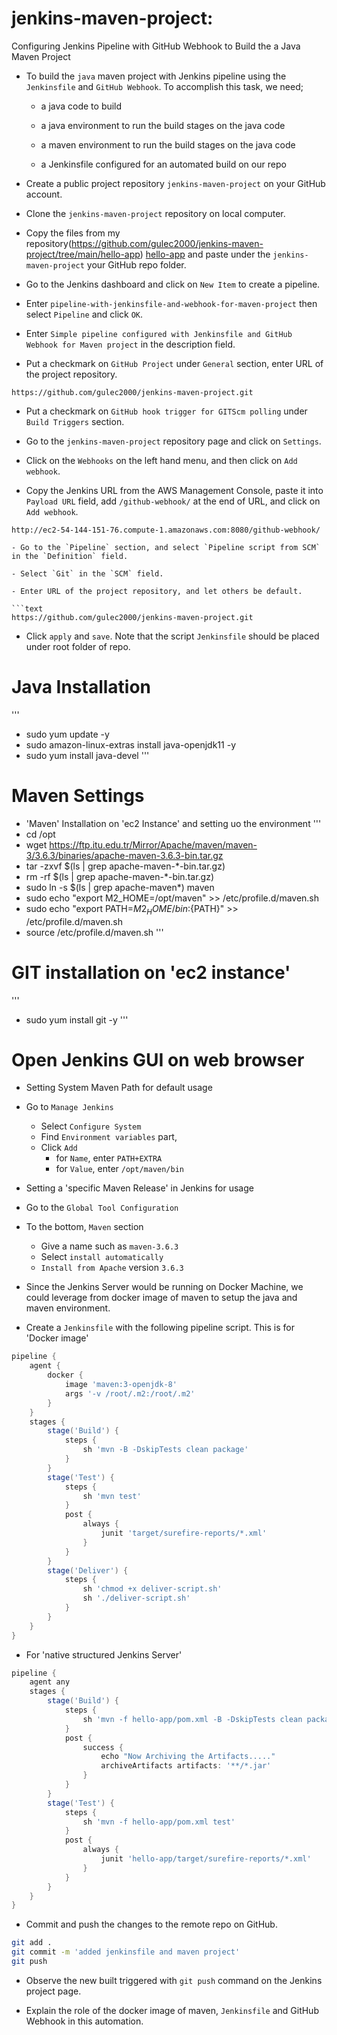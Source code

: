 # jenkins-maven-project:
Configuring Jenkins Pipeline with GitHub Webhook to Build the a Java Maven Project

- To build the `java` maven project with Jenkins pipeline using the `Jenkinsfile` and `GitHub Webhook`. To accomplish this task, we need;

  - a java code to build

  - a java environment to run the build stages on the java code

  - a maven environment to run the build stages on the java code

  - a Jenkinsfile configured for an automated build on our repo

- Create a public project repository `jenkins-maven-project` on your GitHub account.

- Clone the `jenkins-maven-project` repository on local computer.

- Copy the files from my repository(https://github.com/gulec2000/jenkins-maven-project/tree/main/hello-app)  [hello-app](./hello-app)  and paste under the `jenkins-maven-project` your  GitHub repo folder.

- Go to the Jenkins dashboard and click on `New Item` to create a pipeline.

- Enter `pipeline-with-jenkinsfile-and-webhook-for-maven-project` then select `Pipeline` and click `OK`.

- Enter `Simple pipeline configured with Jenkinsfile and GitHub Webhook for Maven project` in the description field.

- Put a checkmark on `GitHub Project` under `General` section, enter URL of the project repository.

```text
https://github.com/gulec2000/jenkins-maven-project.git
```

- Put a checkmark on `GitHub hook trigger for GITScm polling` under `Build Triggers` section.

- Go to the `jenkins-maven-project` repository page and click on `Settings`.

- Click on the `Webhooks` on the left hand menu, and then click on `Add webhook`.

- Copy the Jenkins URL from the AWS Management Console, paste it into `Payload URL` field, add `/github-webhook/` at the end of URL, and click on `Add webhook`.

```text
http://ec2-54-144-151-76.compute-1.amazonaws.com:8080/github-webhook/

- Go to the `Pipeline` section, and select `Pipeline script from SCM` in the `Definition` field.

- Select `Git` in the `SCM` field.

- Enter URL of the project repository, and let others be default.

```text
https://github.com/gulec2000/jenkins-maven-project.git
```

- Click `apply` and `save`. Note that the script `Jenkinsfile` should be placed under root folder of repo.

# Java Installation
'''
- sudo yum update -y
- sudo amazon-linux-extras install java-openjdk11 -y
- sudo yum install java-devel 
'''
# Maven Settings

- 'Maven' Installation on 'ec2 Instance' and setting uo the environment
'''
- cd /opt
- wget https://ftp.itu.edu.tr/Mirror/Apache/maven/maven-3/3.6.3/binaries/apache-maven-3.6.3-bin.tar.gz
- tar -zxvf $(ls | grep apache-maven-*-bin.tar.gz)
- rm -rf $(ls | grep apache-maven-*-bin.tar.gz)
- sudo ln -s $(ls | grep apache-maven*) maven
- sudo echo "export M2_HOME=/opt/maven" >> /etc/profile.d/maven.sh
- sudo echo "export PATH=${M2_HOME}/bin:${PATH}" >> /etc/profile.d/maven.sh
- source /etc/profile.d/maven.sh
'''
# GIT installation on 'ec2 instance'
'''
 - sudo yum install git -y
'''
# Open Jenkins GUI on web browser
- Setting System Maven Path for default usage

- Go to `Manage Jenkins`
  - Select `Configure System`
  - Find `Environment variables` part,
  - Click `Add`
    - for `Name`, enter `PATH+EXTRA` 
    - for `Value`, enter `/opt/maven/bin`

- Setting a 'specific Maven Release' in Jenkins for usage

- Go to the `Global Tool Configuration`

- To the bottom, `Maven` section
  - Give a name such as `maven-3.6.3`
  - Select `install automatically`
  - `Install from Apache` version `3.6.3`

- Since the Jenkins Server would be  running on Docker Machine, we could leverage from docker image of maven to setup the java and maven environment.

- Create a `Jenkinsfile` with the following pipeline script. This is for 'Docker image'

```groovy
pipeline {
    agent {
        docker {
            image 'maven:3-openjdk-8'
            args '-v /root/.m2:/root/.m2'
        }
    }
    stages {
        stage('Build') {
            steps {
                sh 'mvn -B -DskipTests clean package'
            }
        }
        stage('Test') {
            steps {
                sh 'mvn test'
            }
            post {
                always {
                    junit 'target/surefire-reports/*.xml'
                }
            }
        }
        stage('Deliver') {
            steps {
                sh 'chmod +x deliver-script.sh'
                sh './deliver-script.sh'
            }
        }
    }
}
```

- For 'native structured Jenkins Server'

```groovy
pipeline {
    agent any
    stages {
        stage('Build') {
            steps {
                sh 'mvn -f hello-app/pom.xml -B -DskipTests clean package'
            }
            post {
                success {
                    echo "Now Archiving the Artifacts....."
                    archiveArtifacts artifacts: '**/*.jar'
                }
            }
        }
        stage('Test') {
            steps {
                sh 'mvn -f hello-app/pom.xml test'
            }
            post {
                always {
                    junit 'hello-app/target/surefire-reports/*.xml'
                }
            }
        }
    }
}
```

- Commit and push the changes to the remote repo on GitHub.

```bash
git add .
git commit -m 'added jenkinsfile and maven project'
git push
```

- Observe the new built triggered with `git push` command on the Jenkins project page.

- Explain the role of the docker image of maven, `Jenkinsfile` and GitHub Webhook in this automation.
